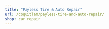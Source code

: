 ```yaml
---
title: "Payless Tire & Auto Repair"
url: /coquitlam/payless-tire-and-auto-repair/
shop: car repair
---
```

